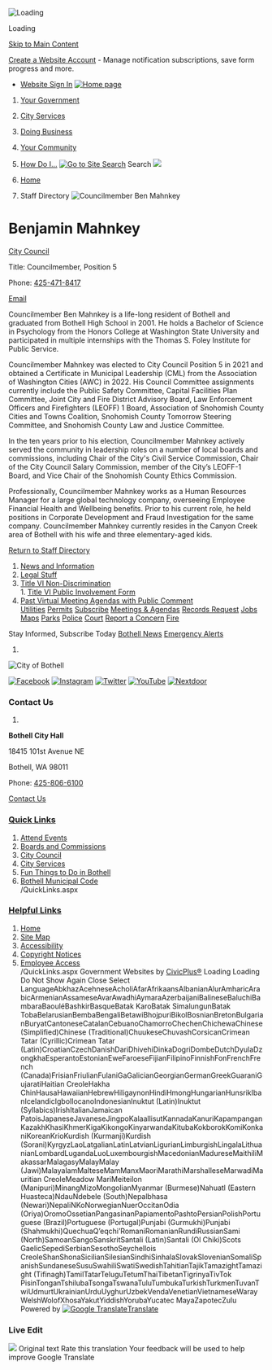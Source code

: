   ![Loading](images/f670a106ac58a1cee931fe95351d090f97234233aa7fbc3e28e6c0560a41fa10.gif) 

Loading

  [Skip to Main Content](https://www.bothellwa.gov/Directory.aspx?EID=328#contentarea)  

 [Create a Website Account](https://www.bothellwa.gov/MyAccount/ProfileCreate)  - Manage notification subscriptions, save form progress and more.    

 *  [Website Sign In](https://www.bothellwa.gov/MyAccount) 
  [![Home page](images/3c1a6317ca14f7c7bb854f823194b1ed26b42704a9231ff6ddabedb648cbad40)](https://www.bothellwa.gov/Directory.aspx?EID=328)  

 1.  [Your Government](https://www.bothellwa.gov/27/Your-Government) 
 1.  [City Services](https://www.bothellwa.gov/101/City-Services) 
 1.  [Doing Business](https://www.bothellwa.gov/35/Doing-Business) 
 1.  [Your Community](https://www.bothellwa.gov/148/Your-Community) 
 1.  [How Do I...](https://www.bothellwa.gov/9/How-Do-I) 
  [![Go to Site Search](images/ff355da16924a66c5ea3061c0a925f3754bfd38a1b3274b84d8738c5ce0cba13)](https://www.bothellwa.gov/Search/Results) Search  ![](images/339884b6a9b6ce9b50ae87d1ebe22e32dc95eac4134e0690211edf1cb552d392)  

 1.  [Home](https://www.bothellwa.gov/Directory.aspx?EID=328) 
 1. Staff Directory
  ![Councilmember Ben Mahnkey](images/5bba335fa2a33490d63c400a6f2b0756805b28431d5d75af9cfea2c356e43816)  

# Benjamin Mahnkey

   [City Council](https://www.bothellwa.gov/Directory.aspx?DID=25) 

Title: Councilmember, Position 5

Phone: [425-471-8417]() 

 [Email](mailto:Benjamin.Mahnkey@bothellwa.gov)  

Councilmember Ben Mahnkey is a life-long resident of Bothell and graduated from Bothell High School in 2001.  He holds a Bachelor of Science in Psychology from the Honors College at Washington State University and participated in multiple internships with the Thomas S. Foley Institute for Public Service.  

 Councilmember Mahnkey was elected to City Council Position 5 in 2021 and obtained a Certificate in Municipal Leadership (CML) from the Association of Washington Cities (AWC) in 2022.  His Council Committee assignments currently include the Public Safety Committee, Capital Facilities Plan Committee, Joint City and Fire District Advisory Board, Law Enforcement Officers and Firefighters (LEOFF) 1 Board, Association of Snohomish County Cities and Towns Coalition, Snohomish County Tomorrow Steering Committee, and Snohomish County Law and Justice Committee. 

 In the ten years prior to his election, Councilmember Mahnkey actively served the community in leadership roles on a number of local boards and commissions, including Chair of the City's Civil Service Commission, Chair of the City Council Salary Commission, member of the City’s LEOFF-1 Board, and Vice Chair of the Snohomish County Ethics Commission. 

 Professionally, Councilmember Mahnkey works as a Human Resources Manager for a large global technology company, overseeing Employee Financial Health and Wellbeing benefits.  Prior to his current role, he held positions in Corporate Development and Fraud Investigation for the same company.  Councilmember Mahnkey currently resides in the Canyon Creek area of Bothell with his wife and three elementary-aged kids.

  

 [Return to Staff Directory](https://www.bothellwa.gov/Directory.aspx) 

 1.   [News and Information](https://www.bothellwa.gov/248/News-and-Information)  
 1.   [Legal Stuff](https://www.bothellwa.gov/705/Legal-Stuff)  
 1.   [Title VI Non-Discrimination](https://www.bothellwa.gov/761/Title-VI-Non-Discrimination)  [](https://www.bothellwa.gov/Directory.aspx?EID=328#)  
    1.   [Title VI Public Involvement Form](https://www.bothellwa.gov/2128/Title-VI-Public-Involvement-Form)  
 1.   [Past Virtual Meeting Agendas with Public Comment](http://weblink.bothellwa.gov/weblink/Browse.aspx?id=326834&dbid=0&cr=1)  
  [Utilities](https://www.bothellwa.gov/808/Utilities)   [Permits](https://www.bothellwa.gov/337/Permit-Center)   [Subscribe](https://www.bothellwa.gov/list.aspx)   [Meetings & Agendas](https://www.bothellwa.gov/AgendaCenter)   [Records Request](https://bothellwa.mycusthelp.com/WEBAPP/_rs/(S(pyhfykehjvgohubijgzjgggn))/SupportHome.aspx)   [Jobs](http://agency.governmentjobs.com/bothellwa/default.cfm)   [Maps](https://www.bothellwa.gov/233/Maps-GIS)   [Parks](https://www.bothellwa.gov/249/Parks-Recreation)   [Police](https://www.bothellwa.gov/266/Police-Department)   [Court](https://www.bothellwa.gov/1553/Visit-the-Court)   [Report a Concern](https://www.bothellwa.gov/FormCenter/Customer-Action-Request-12/Customer-Action-Request-286)   [Fire](http://www.ci.bothell.wa.us/415/Fire-Department)   [](https://www.bothellwa.gov/Directory.aspx?EID=328#)  [](https://www.bothellwa.gov/Directory.aspx?EID=328#) 

 Stay Informed, Subscribe Today  [Bothell News](https://www.bothellwa.gov/civicalerts.aspx)   [Emergency Alerts](https://www.bothellwa.gov/1261/Emergency-Alerts)  

 1.    

 ![City of Bothell](images/89b732441e7c446fc4df5a2d523519b61f2ad405d348759724b0dd4ffc1f2ef3)    

  [![Facebook](images/404af125ac5430e47bb6b98be83f86b9eb0096f62871904cabdd350e4306faa1)](https://www.bothellwa.gov/facebook)   [![Instagram](images/9a9fb0161e22d5ba286c14c8168ca094c3fc00f85a2cb7ae49262302cc947054)](https://www.bothellwa.gov/instagram)   [![Twitter](images/50aada3a8747950861c3d35f97678ffc992d887f3ebac109aa1695b4c24d9b1e)](https://www.bothellwa.gov/twitter)   [![YouTube](images/c15f670509de085304c7eb132b7b3245478031623b5342275cba8483e03d8fae)](https://www.bothellwa.gov/youtube)   [![Nextdoor](images/5340df5a536ccf687b5fa42f8a8d2643c99bb4e5a19af54fa710f6364d597458)](https://www.bothellwa.gov/nixle)  

### Contact Us

 1.    

 __Bothell City Hall__    

18415 101st Avenue NE   

Bothell, WA 98011   

Phone: [425-806-6100]()    

 [Contact Us](https://www.bothellwa.gov/directory.aspx)    

###  [Quick Links](https://www.bothellwa.gov/QuickLinks.aspx?CID=76,70) 

 1.  [Attend Events](https://www.bothellwa.gov/calendar.aspx?CID=23,)  
 1.  [Boards and Commissions](https://www.bothellwa.gov/263/Boards-Commissions)  
 1.  [City Council](https://www.bothellwa.gov/261/City-Council)  
 1.  [City Services](https://www.bothellwa.gov/101/Services)  
 1.  [Fun Things to Do in Bothell](http://www.explorebothell.com)  
 1.  [Bothell Municipal Code](http://www.codepublishing.com/WA/Bothell)  
 /QuickLinks.aspx 

###  [Helpful Links](https://www.bothellwa.gov/QuickLinks.aspx?CID=38) 

 1.  [Home](https://www.bothellwa.gov/Directory.aspx?EID=328)  
 1.  [Site Map](https://www.bothellwa.gov/sitemap)  
 1.  [Accessibility](https://www.bothellwa.gov/Accessibility)  
 1.  [Copyright Notices](https://www.bothellwa.gov/site/copyright)  
 1.  [Employee Access](http://www.bothellwa.gov/72/Intranet)  
 /QuickLinks.aspx Government Websites by [CivicPlus®](https://connect.civicplus.com/referral)  Loading Loading Do Not Show Again Close Select LanguageAbkhazAcehneseAcholiAfarAfrikaansAlbanianAlurAmharicArabicArmenianAssameseAvarAwadhiAymaraAzerbaijaniBalineseBaluchiBambaraBaouléBashkirBasqueBatak KaroBatak SimalungunBatak TobaBelarusianBembaBengaliBetawiBhojpuriBikolBosnianBretonBulgarianBuryatCantoneseCatalanCebuanoChamorroChechenChichewaChinese (Simplified)Chinese (Traditional)ChuukeseChuvashCorsicanCrimean Tatar (Cyrillic)Crimean Tatar (Latin)CroatianCzechDanishDariDhivehiDinkaDogriDombeDutchDyulaDzongkhaEsperantoEstonianEweFaroeseFijianFilipinoFinnishFonFrenchFrench (Canada)FrisianFriulianFulaniGaGalicianGeorgianGermanGreekGuaraniGujaratiHaitian CreoleHakha ChinHausaHawaiianHebrewHiligaynonHindiHmongHungarianHunsrikIbanIcelandicIgboIlocanoIndonesianInuktut (Latin)Inuktut (Syllabics)IrishItalianJamaican PatoisJapaneseJavaneseJingpoKalaallisutKannadaKanuriKapampanganKazakhKhasiKhmerKigaKikongoKinyarwandaKitubaKokborokKomiKonkaniKoreanKrioKurdish (Kurmanji)Kurdish (Sorani)KyrgyzLaoLatgalianLatinLatvianLigurianLimburgishLingalaLithuanianLombardLugandaLuoLuxembourgishMacedonianMadureseMaithiliMakassarMalagasyMalayMalay (Jawi)MalayalamMalteseMamManxMaoriMarathiMarshalleseMarwadiMauritian CreoleMeadow MariMeiteilon (Manipuri)MinangMizoMongolianMyanmar (Burmese)Nahuatl (Eastern Huasteca)NdauNdebele (South)Nepalbhasa (Newari)NepaliNKoNorwegianNuerOccitanOdia (Oriya)OromoOssetianPangasinanPapiamentoPashtoPersianPolishPortuguese (Brazil)Portuguese (Portugal)Punjabi (Gurmukhi)Punjabi (Shahmukhi)QuechuaQʼeqchiʼRomaniRomanianRundiRussianSami (North)SamoanSangoSanskritSantali (Latin)Santali (Ol Chiki)Scots GaelicSepediSerbianSesothoSeychellois CreoleShanShonaSicilianSilesianSindhiSinhalaSlovakSlovenianSomaliSpanishSundaneseSusuSwahiliSwatiSwedishTahitianTajikTamazightTamazight (Tifinagh)TamilTatarTeluguTetumThaiTibetanTigrinyaTivTok PisinTonganTshilubaTsongaTswanaTuluTumbukaTurkishTurkmenTuvanTwiUdmurtUkrainianUrduUyghurUzbekVendaVenetianVietnameseWarayWelshWolofXhosaYakutYiddishYorubaYucatec MayaZapotecZulu Powered by  [![Google Translate](images/3f3f3a8d0882c4edd13c1755632554f3042dd0f45af91da1e753b94d76c2513f.png)Translate](https://translate.google.com)  

### Live Edit

 [](https://www.bothellwa.gov/Directory.aspx?EID=328)   ![](images/13a949374212f668e5cb41968b00a15c585519968fe4f6c7f4975d235370f0d0.svg)  Original text Rate this translation Your feedback will be used to help improve Google Translate 